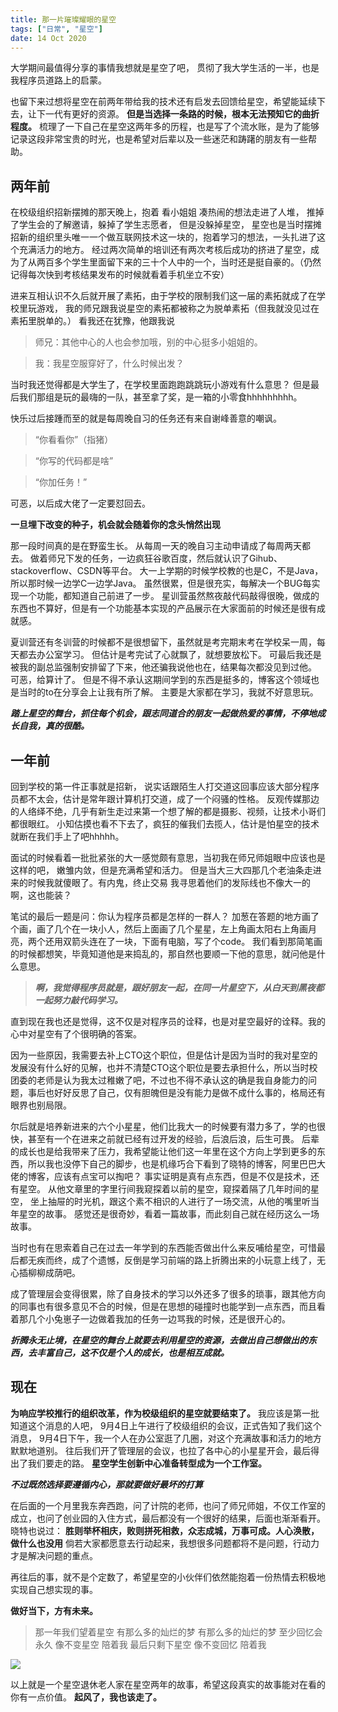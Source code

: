 ```yaml
---
title: 那一片璀璨耀眼的星空
tags: ["日常", "星空"]
date: 14 Oct 2020
---
```


大学期间最值得分享的事情我想就是星空了吧，
贯彻了我大学生活的一半，也是我程序员道路上的启蒙。

也留下来过想将星空在前两年带给我的技术还有启发去回馈给星空，希望能延续下去，让下一代有更好的资源。
**但是当选择一条路的时候，根本无法预知它的曲折程度。**
梳理了一下自己在星空这两年多的历程，也是写了个流水账，是为了能够记录这段非常宝贵的时光，也是希望对后辈以及一些迷茫和踌躇的朋友有一些帮助。

<!--more-->

## 两年前

在校级组织招新摆摊的那天晚上，抱着 看小姐姐 凑热闹的想法走进了人堆，
推掉了学生会的了解邀请，躲掉了学生志愿者，
但是没躲掉星空，
星空也是当时摆摊招新的组织里头唯一一个做互联网技术这一块的，抱着学习的想法，一头扎进了这个充满活力的地方。
经过两次简单的培训还有两次考核后成功的挤进了星空，成为了从两百多个学生里面留下来的三十个人中的一个，当时还是挺自豪的。（仍然记得每次快到考核结果发布的时候就看着手机坐立不安）

进来互相认识不久后就开展了素拓，由于学校的限制我们这一届的素拓就成了在学校里玩游戏，
我的师兄跟我说星空的素拓都被称之为脱单素拓（但我就没见过在素拓里脱单的。）
看我还在犹豫，他跟我说

> 师兄：其他中心的人也会参加哦，别的中心挺多小姐姐的。

> 我：我星空服穿好了，什么时候出发？

当时我还觉得都是大学生了，在学校里面跑跑跳跳玩小游戏有什么意思？
但是最后我们那组是玩的最嗨的一队，甚至拿了奖，是一箱的小零食hhhhhhhhh。

快乐过后接踵而至的就是每周晚自习的任务还有来自谢峰善意的嘲讽。

> “你看看你”（指猪）

> “你写的代码都是啥”

> “你加任务！”

可恶，以后成大佬了一定要怼回去。

**一旦埋下改变的种子，机会就会随着你的念头悄然出现**

那一段时间真的是在野蛮生长。
从每周一天的晚自习主动申请成了每周两天都去。
做着师兄下发的任务，一边疯狂谷歌百度，然后就认识了Gihub、stackoverflow、CSDN等平台。
大一上学期的时候学校教的也是C，不是Java，所以那时候一边学C一边学Java。
虽然很累，但是很充实，每解决一个BUG每实现一个功能，都知道自己前进了一步。
星训营虽然熬夜敲代码敲得很晚，做成的东西也不算好，但是有一个功能基本实现的产品展示在大家面前的时候还是很有成就感。

夏训营还有冬训营的时候都不是很想留下，虽然就是考完期末考在学校呆一周，每天都去办公室学习。
但估计是考完试了心就飘了，就想要放松下。
可最后我还是被我的副总监强制安排留了下来，他还骗我说他也在，结果每次都没见到过他。
可恶，给算计了。
但是不得不承认这期间学到的东西是挺多的，博客这个领域也是当时的to在分享会上让我有所了解。
主要是大家都在学习，我就不好意思玩。

**_踏上星空的舞台，抓住每个机会，跟志同道合的朋友一起做热爱的事情，不停地成长自我，真的很酷。_**

## 一年前

回到学校的第一件正事就是招新，
说实话跟陌生人打交道这回事应该大部分程序员都不太会，估计是常年跟计算机打交道，成了一个闷骚的性格。
反观传媒那边的人络绎不绝，几乎有新生走过来第一个想了解的都是摄影、视频，让技术小哥们都很眼红。
小知估摸也看不下去了，疯狂的催我们去揽人，估计是怕星空的技术就断在我们手上了吧hhhhh。

面试的时候看着一批批紧张的大一感觉颇有意思，当初我在师兄师姐眼中应该也是这样的吧，
嫩雏内敛，但是充满希望和活力。
但是当大三大四那几个老油条走进来的时候我就傻眼了。有内鬼，终止交易
我寻思着他们的发际线也不像大一的啊，这也能装？

笔试的最后一题是问：你认为程序员都是怎样的一群人？
加葱在答题的地方画了个画，画了几个在一块小人，然后上面画了几个星星，左上角画太阳右上角画月亮，两个还用双箭头连在了一块，下面有电脑，写了个code。
我们看到那简笔画的时候都想笑，毕竟知道他是来捣乱的，那自然也要顺一下他的意思，就问他是什么意思。

> **_啊，我觉得程序员就是，跟好朋友一起，在同一片星空下，从白天到黑夜都一起努力敲代码学习。_**

直到现在我也还是觉得，这不仅是对程序员的诠释，也是对星空最好的诠释。我的心中对星空有了个很明确的答案。

因为一些原因，我需要去补上CTO这个职位，但是估计是因为当时的我对星空的发展没有什么好的见解，也并不清楚CTO这个职位是要去承担什么，所以当时校团委的老师是认为我太过稚嫩了吧，不过也不得不承认这的确是我自身能力的问题，事后也好好反思了自己，仅有胆魄但是没有能力是做不成什么事的，格局还有眼界也别局限。

尔后就是培养新进来的六个小星星，他们比我大一的时候要有潜力多了，学的也很快，甚至有一个在进来之前就已经有过开发的经验，后浪后浪，后生可畏。
后辈的成长也是给我带来了压力，我希望能让他们这一年里在这个方向上学到更多的东西，所以我也没停下自己的脚步，也是机缘巧合下看到了晓特的博客，阿里巴巴大佬的博客，应该有点宝可以掏吧？
事实证明是真有点东西，但是不仅是技术，还有星空。
从他文章里的字里行间我窥探着以前的星空，窥探着隔了几年时间的星空，
坐上抽屉的时光机，跟这个素不相识的人进行了一场交流，从他的嘴里听当年星空的故事。
感觉还是很奇妙，看着一篇故事，而此刻自己就在经历这么一场故事。

当时也有在思索着自己在过去一年学到的东西能否做出什么来反哺给星空，可惜最后都无疾而终，成了个遗憾，反倒是学习前端的路上折腾出来的小玩意上线了，无心插柳柳成荫吧。

成了管理层会变得很累，除了自身技术的学习以外还多了很多的琐事，跟其他方向的同事也有很多意见不合的时候，但是在思想的碰撞时也能学到一点东西，而且看着那几个小兔崽子一边做着我加的任务一边骂我的时候，还是很开心的。

**_折腾永无止境，在星空的舞台上就要去利用星空的资源，去做出自己想做出的东西，去丰富自己，这不仅是个人的成长，也是相互成就。_**

## 现在

**为响应学校推行的组织改革，作为校级组织的星空就要结束了。**
我应该是第一批知道这个消息的人吧，
9月4日上午进行了校级组织的会议，正式告知了我们这个消息，
9月4日下午，我一个人在办公室逛了几圈，对这个充满故事和活力的地方默默地道别。
往后我们开了管理层的会议，也拉了各中心的小星星开会，最后得出了我们要走的路。
**星空学生创新中心准备转型成为一个工作室。**

**_不过既然选择要遵循内心，那就要做好最坏的打算_**

在后面的一个月里我东奔西跑，问了计院的老师，也问了师兄师姐，不仅工作室的成立，也问了创业园的入住方式，最后都没有一个很好的结果，后面也渐渐看开。
晓特也说过： **胜则举杯相庆，败则拼死相救，众志成城，万事可成。人心涣散，做什么也没用**
倘若大家都愿意去行动起来，我想很多问题都将不是问题，行动力才是解决问题的重点。

再往后的事，就不是个定数了，希望星空的小伙伴们依然能抱着一份热情去积极地实现自己想实现的事。

**做好当下，方有未来。**

> 那一年我们望着星空
> 有那么多的灿烂的梦
> 有那么多的灿烂的梦
> 至少回忆会永久
> 像不变星空
> 陪着我
> 最后只剩下星空
> 像不变回忆
> 陪着我

![](/postImg/starry-sky/xingkong.jpg)

以上就是一个星空退休老人家在星空两年的故事，希望这段真实的故事能对在看的你有一点价值。
**起风了，我也该走了。**
